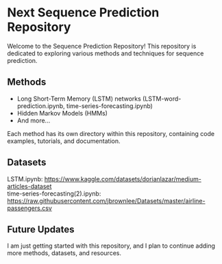 # Next Sequence Prediction Repository

Welcome to the Sequence Prediction Repository! This repository is dedicated to exploring various methods and techniques for sequence prediction. 

## Methods
- Long Short-Term Memory (LSTM) networks (LSTM-word-prediction.ipynb, time-series-forecasting.ipynb)
- Hidden Markov Models (HMMs)
- And more...

Each method has its own directory within this repository, containing code examples, tutorials, and documentation.

## Datasets
LSTM.ipynb: https://www.kaggle.com/datasets/dorianlazar/medium-articles-dataset  <br>
time-series-forecasting(2).ipynb: https://raw.githubusercontent.com/jbrownlee/Datasets/master/airline-passengers.csv
## Future Updates

I am just getting started with this repository, and I plan to continue adding more methods, datasets, and resources.

